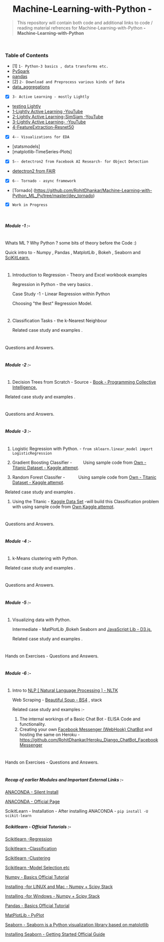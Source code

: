 #

<h1 align="center">Machine-Learning-with-Python - </h1>

> This repository will contain both code and additional links to code / reading material refrences for  Machine-Learning-with-Python **- Machine-Learning-with-Python**
 

<br/>


### Table of Contents

- [1] `1- Python-3 basics , data transforms etc.` 
- [PySpark](https://github.com/RohitDhankar/Machine-Learning-with-Python_ML_Py/tree/master/basic_foo)
- [pandas](https://github.com/RohitDhankar/Machine-Learning-with-Python_ML_Py/tree/master/basic_foo)
- [2] `2- Download and Preprocess various kinds of Data` 
- [data_aggregations](https://github.com/RohitDhankar/Machine-Learning-with-Python_ML_Py/tree/master/basic_foo)
- [X] `3- Active Learning - mostly Lightly`
- [testing Lightly](https://github.com/RohitDhankar/test_lightly_1) 
- [1-Lightly Active Learning -YouTube](https://www.youtube.com/watch?v=7cS5mf3PChE)
- [2-Lightly Active Learning-SimSiam -YouTube](https://www.youtube.com/watch?v=QB1yiSGhc3M)
- [3-Lightly Active Learning- -YouTube](https://www.youtube.com/watch?v=Bj1rux7btzA)
- [4-FeatureExtraction-Resnet50](https://www.youtube.com/watch?v=Bj1rux7btzA)
- [X] `4-- Visualizations for EDA ` 
- [statsmodels]
- [matplotlib-TimeSeries-Plots]
- [X] `5-- detectron2 from Facebook AI Research- for Object Detection ` 
- [detectron2 from FAIR](https://github.com/RohitDhankar/Obj_Detect_Detectron2/blob/main/src/det2_2.py)
- [X] `6-- Tornado - async framework ` 
- [Tornado] (https://github.com/RohitDhankar/Machine-Learning-with-Python_ML_Py/tree/master/dev_tornado)
- [X] `Work in Progress` 


<br/>

##### Module -1 :- 

#
Whats ML ? Why Python ? some bits of theory before the Code :) 

Quick intro to - Numpy , Pandas , MatplotLib , Bokeh , Seaborn and [SciKitLearn.](http://scikit-learn.org/stable/about.html#citing-scikit-learn)

#
1. Introduction to Regression - Theory and Excel workbook examples

   Regression in Python - the very basics . 
   
   Case Study -1 - Linear Regression within Python
   
   Choosing "the Best" Regression Model. 
#
2. Classification Tasks - the k-Nearest Neighbour 

   Related case study and examples . 
#
Questions and Answers. 
#

##### Module -2 :- 

#

1. Decision Trees from Scratch - Source - [Book - Programming Collective Intelligence.](https://github.com/RohitDhankar/Decision_Tree_____FROM-____Programming_Collective_Intelligence-) 

Related case study and examples . 
#
Questions and Answers. 
#

##### Module -3 :- 

#

1. Logistic Regression with Python. - ``` from sklearn.linear_model import LogisticRegression ```

2. Gradient Boosting Classifier - ```    ```
Using sample code from  [Own - Titanic Dataset - Kaggle attempt](https://github.com/RohitDhankar/KAGGLE_Titanic_initial/blob/master/Titanic_2_OwnCode.ipynb). 

3. Random Forest Classifer - ```     ```
Using sample code from  [Own - Titanic Dataset - Kaggle attempt](https://github.com/RohitDhankar/KAGGLE_Titanic_initial/blob/master/Titanic_2_OwnCode.ipynb). 




Related case study and examples . 

1. Using the Titanic - [Kaggle Data Set](https://www.kaggle.com/c/titanic) -will build this Classification problem with using sample code from  [Own Kaggle attempt](https://github.com/RohitDhankar/KAGGLE_Titanic_initial/blob/master/Titanic_2_OwnCode.ipynb). 
#
Questions and Answers. 
#


##### Module -4 :- 

#

1. k-Means clustering with Python. 

Related case study and examples . 
#
Questions and Answers. 
#

##### Module -5 :- 

#

1. Visualizing data with Python. 

   Intermediate - MatPlotLib ,Bokeh  Seaborn and [JavaScript Lib - D3.js.](https://github.com/d3/d3/wiki/Gallery)
   
   Related case study and examples . 
   
#
Hands on Exercises - Questions and Answers. 
#

##### Module -6 :- 

#

1. Intro to [NLP [ Natural Language Processing ] - NLTK](http://www.nltk.org/) 

   Web Scraping - [Beautiful Soup - BS4](https://www.crummy.com/software/BeautifulSoup/bs4/doc/) , stack 
   
   Related case study and examples :- 
   
   1. The internal workings of a Basic Chat Bot - ELISA Code and functionality. 
   2. Creating your own [Facebook Messenger (WebHook) ChatBot](https://github.com/RohitDhankar/Heroku_Django_ChatBot_FacebookMessenger) and hosting the same on Heroku - https://github.com/RohitDhankar/Heroku_Django_ChatBot_FacebookMessenger
#
Hands on Exercises -  Questions and Answers. 
# 


##### Recap of earlier Modules and Important External Links :- 

[ANACONDA - Silent Install](https://conda.io/docs/help/silent.html)

[ANACONDA - Official Page](https://docs.continuum.io/anaconda/install/)

ScikitLearn - Installation - After  installing ANACONDA - ```pip install -U scikit-learn```

##### Scikitlearn - Official Tutorials :-

[Scikitlearn -Regression](http://scikit-learn.org/stable/) 

[Scikitlearn -Classification](http://scikit-learn.org/stable/)

[Scikitlearn -Clustering](http://scikit-learn.org/stable/)

[Scikitlearn -Model Selection etc](http://scikit-learn.org/stable/) 



[Numpy - Basics Official Tutorial](https://docs.scipy.org/doc/numpy-dev/user/quickstart.html)

[Installing -for LINUX and Mac -  Numpy + Scipy Stack](https://www.scipy.org/install.html#installing-via-pip)

[Installing -for Windows -  Numpy + Scipy Stack](https://www.scipy.org/install.html)

[Pandas - Basics Official Tutorial](https://conda.io/docs/help/silent.html)

[MatPlotLib - PyPlot](https://matplotlib.org/api/pyplot_summary.html)

[Seaborn - Seaborn is a Python visualization library based on matplotlib](https://seaborn.pydata.org/)

[Installing Seaborn - Getting Started Official Guide](https://seaborn.pydata.org/installing.html)
#

